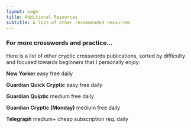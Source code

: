 ```yaml
---
layout: page
title: Additional Resources
subtitle: A list of other recommended resources
---
```


### For more crosswords and practice...

Here is a list of other cryptic crosswords publications, sorted by difficulty and focused towards beginners that I personally enjoy:

**New Yorker** easy free daily

**Guardian Quick Cryptic** easy free daily

**Guardian Quiptic** medium free daily

**Guardian Cryptic (Monday)** medium free daily

**Telegraph** medium+ cheap subscription req. daily

